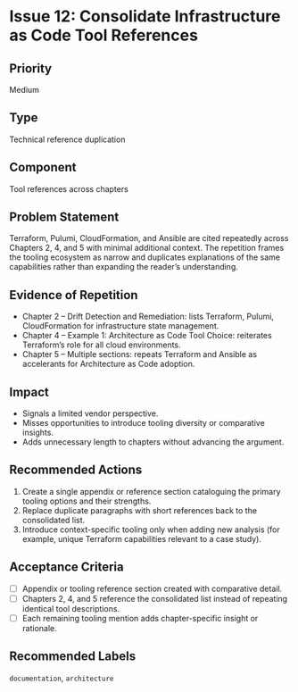 # Issue 12: Consolidate Infrastructure as Code Tool References

## Priority
Medium

## Type
Technical reference duplication

## Component
Tool references across chapters

## Problem Statement
Terraform, Pulumi, CloudFormation, and Ansible are cited repeatedly across Chapters 2, 4, and 5 with minimal additional context. The repetition frames the tooling ecosystem as narrow and duplicates explanations of the same capabilities rather than expanding the reader’s understanding.

## Evidence of Repetition
- Chapter 2 – Drift Detection and Remediation: lists Terraform, Pulumi, CloudFormation for infrastructure state management.
- Chapter 4 – Example 1: Architecture as Code Tool Choice: reiterates Terraform’s role for all cloud environments.
- Chapter 5 – Multiple sections: repeats Terraform and Ansible as accelerants for Architecture as Code adoption.

## Impact
- Signals a limited vendor perspective.
- Misses opportunities to introduce tooling diversity or comparative insights.
- Adds unnecessary length to chapters without advancing the argument.

## Recommended Actions
1. Create a single appendix or reference section cataloguing the primary tooling options and their strengths.
2. Replace duplicate paragraphs with short references back to the consolidated list.
3. Introduce context-specific tooling only when adding new analysis (for example, unique Terraform capabilities relevant to a case study).

## Acceptance Criteria
- [ ] Appendix or tooling reference section created with comparative detail.
- [ ] Chapters 2, 4, and 5 reference the consolidated list instead of repeating identical tool descriptions.
- [ ] Each remaining tooling mention adds chapter-specific insight or rationale.

## Recommended Labels
`documentation`, `architecture`
